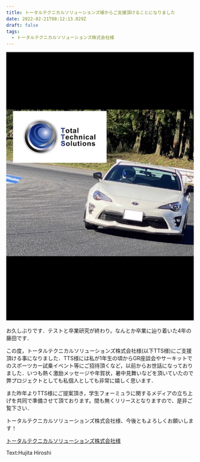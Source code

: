 ```yaml
---
title: トータルテクニカルソリューションズ様からご支援頂けることになりました
date: 2022-02-21T08:12:13.029Z
draft: false
tags:
  - トータルテクニカルソリューションズ株式会社様
---
```

![](1645431017853.jpg)

お久しぶりです．テストと卒業研究が終わり，なんとか卒業に辿り着いた4年の藤田です．

この度，トータルテクニカルソリューションズ株式会社様(以下TTS様)にご支援頂ける事になりました．TTS様には私が1年生の頃からGR座談会やサーキットでのスポーツカー試乗イベント等にご招待頂くなど，以前からお世話になっておりました．いつも熱く激励メッセージや年賀状，暑中見舞いなどを頂いていたので弊プロジェクトとしても私個人としても非常に嬉しく思います．

また昨年よりTTS様にご提案頂き，学生フォーミュラに関するメディアの立ち上げを共同で準備させて頂ております。間も無くリリースとなりますので、是非ご覧下さい．

トータルテクニカルソリューションズ株式会社様、今後ともよろしくお願いします！

[トータルテクニカルソリューションズ株式会社様](https://www.t-t-s.jp/category/kaihatsujisseki)

Text:Hujita Hiroshi